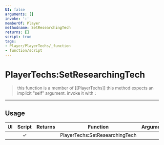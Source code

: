 ```yaml
---
UI: false
arguments: []
invoke: ':'
memberOf: Player
methodname: SetResearchingTech
returns: []
script: true
tags:
- Player/PlayerTechs/_function
- function/script
---
```

# PlayerTechs:SetResearchingTech
> this function is a member of [[PlayerTechs]]
> this method expects an implicit "self" argument. invoke it with `:`
-----
## Usage
|  UI | Script | Returns | Function | Arguments |
|:---:|:------:|-------:|:--------:|:---------|
| |✓||PlayerTechs:SetResearchingTech||
